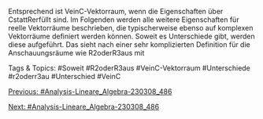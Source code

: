 Entsprechend ist VeinC-Vektorraum, wenn die Eigenschaften über CstattRerfüllt sind.
Im Folgenden werden alle weitere Eigenschaften für reelle Vektorräume beschrieben, die typischerweise
ebenso auf komplexen Vektorräume definiert werden können. Soweit es Unterschiede gibt, werden diese
aufgeführt.
Das sieht nach einer sehr komplizierten Definition für die Anschauungsräume wie R2oderR3aus mit

   Tags & Topics:
   #Soweit
   #R2oderR3aus
   #VeinC-Vektorraum
   #Unterschiede
   #r2oderr3au
   #Unterschied
   #VeinC

[Previous: #Analysis-Lineare_Algebra-230308_486](Analysis-Lineare_Algebra-230308_486.md)

[Next: #Analysis-Lineare_Algebra-230308_486](Analysis-Lineare_Algebra-230308_486.md)